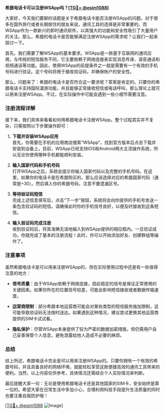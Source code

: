 **希腊电话卡可以注册WSApp吗？[[TG💪+ @esim1088](https://t.me/s/esim1088)]**

大家好，今天我们要聊的话题是关于希腊电话卡能否注册WSApp的问题。对于很多在国外旅行或者长期居住的朋友来说，通讯工具的选择是非常重要的。而WSApp作为一款新兴的即时通讯软件，以其强大的功能和安全性吸引了大量用户的关注。那么，希腊的电话卡是否能够满足注册WSApp的需求呢？让我们一起来探讨一下。

首先，我们需要了解WSApp的基本要求。WSApp是一款基于互联网的通讯应用，与传统的短信服务不同，它主要依赖于网络连接来实现消息传递、语音通话和视频通话等功能。因此，使用WSApp的前提条件之一就是需要有一个有效的手机号码进行验证。这个号码将用于接收验证码，并确保账户的安全性。

那么，问题来了：希腊的电话卡是否符合这一要求呢？答案是肯定的。只要你的希腊电话卡支持国际漫游功能，并且能够正常接收短信或电话呼叫，那么理论上就可以用来注册WSApp。不过，在实际操作中可能会遇到一些小细节需要注意。

### 注册流程详解

接下来，我们具体来看看如何用希腊电话卡注册WSApp。整个过程其实并不复杂，只需按照以下步骤操作即可：

1. **下载并安装WSApp应用**  
   首先，你需要在手机的应用商店搜索“WSApp”，找到官方版本后点击下载并安装到设备上。目前，WSApp已经支持iOS和Android两大主流操作系统，所以无论你使用哪种手机都能顺利安装。

2. **输入国家代码和手机号码**  
   打开WSApp之后，系统会提示你输入国家代码以及完整的手机号码。在这里，如果你的电话卡是在希腊购买的，那么应该选择对应的希腊国家代码（通常是+30）。然后填入你的希腊号码，注意不要遗漏区号。

3. **等待验证码短信**  
   完成上述信息填写后，点击“下一步”按钮，系统将会向你提供的手机号发送一条包含验证码的短信。请确保此时你的手机信号良好，以便及时接收到这条短信。

4. **输入验证码完成注册**  
   收到验证码后，将其准确无误地输入到WSApp提供的相应框内。一旦验证成功，你就完成了基本的注册流程！此时，你可以开始添加好友、创建群组等操作了。

### 注意事项

虽然希腊电话卡是可以用来注册WSApp的，但在实际使用过程中还是有一些值得注意的地方：

- **信号质量**：由于WSApp依赖于网络连接，因此稳定的信号是保证正常使用的关键因素。如果你所在的位置信号较差，可能会影响短信接收或者数据传输速度。
  
- **运营商限制**：部分希腊本地运营商可能会对某些类型的短信服务施加限制，这可能导致验证码无法按时送达。如果遇到这种情况，建议尝试更换其他运营商提供的SIM卡试试看。

- **隐私保护**：尽管WSApp本身提供了较为严密的数据加密措施，但仍需用户自己妥善保管个人信息，避免泄露给他人造成不必要的麻烦。

### 总结

综上所述，希腊电话卡完全是可以用来注册WSApp的。只要你拥有一个有效的希腊号码，并且具备良好的网络环境，就能轻松享受这款便捷高效的通讯工具带来的便利。当然，以上内容仅供参考，具体情况还需结合个人实际情况来判断。

最后提醒大家一句：无论是使用希腊电话卡还是其他国家的SIM卡，安全始终是第一位的。希望大家在日常生活中多加小心，合理利用科技手段提升生活质量的同时也要注重自我防护哦！

[[TG💪+ @esim1088](https://t.me/s/esim1088) ![Image](https://i.postimg.cc/4NQfJmqS/Snipaste-2025-05-13-00-14-12.png)]